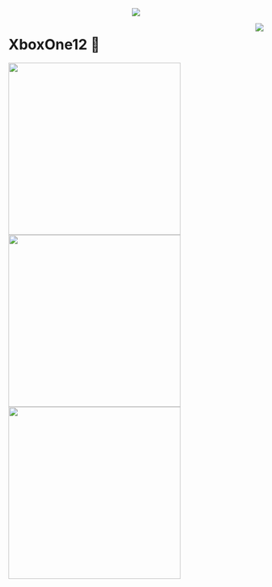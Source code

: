 <a href="https://github.com/XboxOne12">

  <p align="center">
    <img src="https://github-profile-trophy.vercel.app/?username=XboxOne12&column=7&theme=onedark"/>
  </p>


</a>

<a href="#">
  <img align="right" src="https://metrics.lecoq.io/XboxOne12?template=terminal" />
</a>

# XboxOne12 🌝

<img width="340px" src="https://github-readme-stats.vercel.app/api?username=XboxOne12&theme=vue-dark&count_private=true&show_icons=true">
<img width="340px" src="https://github-readme-stats.vercel.app/api/top-langs/?username=XboxOne12&theme=vue-dark&layout=compact">
<img width="340px" src="https://github-readme-stats.vercel.app/api/pin/?username=XboxOne12&repo=my-now-blog&theme=dark">
